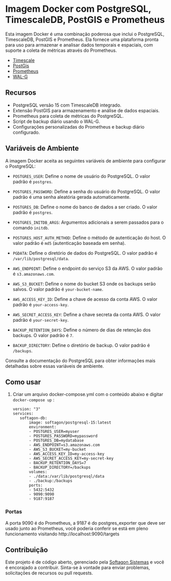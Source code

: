 
# Imagem Docker com PostgreSQL, TimescaleDB, PostGIS e Prometheus
  
Esta imagem Docker é uma combinação poderosa que inclui o PostgreSQL, TimescaleDB, PostGIS e Prometheus. Ela fornece uma plataforma pronta para uso para armazenar e analisar dados temporais e espaciais, com suporte a coleta de métricas através do Prometheus.
 - [Timescale](https://docs.timescale.com/getting-started/latest/)
 - [PostGis](https://postgis.net/documentation/getting_started/)
 - [Prometheus](https://prometheus.io/docs/prometheus/latest/getting_started/)
 - [WAL-G](https://wal-g.readthedocs.io/#examples)

## Recursos
 
- PostgreSQL versão 15 com TimescaleDB integrado.
- Extensão PostGIS para armazenamento e análise de dados espaciais.
- Prometheus para coleta de métricas do PostgreSQL.
- Script de backup diário usando o WAL-G.
- Configurações personalizadas do Prometheus e backup diário configurado.

## Variáveis de Ambiente

A imagem Docker aceita as seguintes variáveis de ambiente para configurar o PostgreSQL:  

-  `POSTGRES_USER`: Define o nome de usuário do PostgreSQL. O valor padrão é `postgres`.

-  `POSTGRES_PASSWORD`: Define a senha do usuário do PostgreSQL. O valor padrão é uma senha aleatória gerada automaticamente.

-  `POSTGRES_DB`: Define o nome do banco de dados a ser criado. O valor padrão é `postgres`.

-  `POSTGRES_INITDB_ARGS`: Argumentos adicionais a serem passados para o comando `initdb`.

-  `POSTGRES_HOST_AUTH_METHOD`: Define o método de autenticação do host. O valor padrão é `md5` (autenticação baseada em senha).

-  `PGDATA`: Define o diretório de dados do PostgreSQL. O valor padrão é `/var/lib/postgresql/data`.

-  `AWS_ENDPOINT`: Define o endpoint do serviço S3 da AWS. O valor padrão é `s3.amazonaws.com`.

-  `AWS_S3_BUCKET`: Define o nome do bucket S3 onde os backups serão salvos. O valor padrão é `your-bucket-name`.

-  `AWS_ACCESS_KEY_ID`: Define a chave de acesso da conta AWS. O valor padrão é `your-access-key`.

-  `AWS_SECRET_ACCESS_KEY`: Define a chave secreta da conta AWS. O valor padrão é `your-secret-key`.

-  `BACKUP_RETENTION_DAYS`: Define o número de dias de retenção dos backups. O valor padrão é `7`.

-  `BACKUP_DIRECTORY`: Define o diretório de backup. O valor padrão é `/backups`.


Consulte a documentação do PostgreSQL para obter informações mais detalhadas sobre essas variáveis de ambiente.


## Como usar
1. Criar um arquivo docker-compose.yml com o conteúdo abaixo e digitar `docker-compose up` :

     ```
     version: "3"
    services:
	    softagon-db:
	    	image: softagon/postgresql-15:latest
	    	environment:
	    	- POSTGRES_USER=myuser
	    	- POSTGRES_PASSWORD=mypassword
	    	- POSTGRES_DB=mydatabase
	    	- AWS_ENDPOINT=s3.amazonaws.com
	    	- AWS_S3_BUCKET=my-bucket
	    	- AWS_ACCESS_KEY_ID=my-access-key
	    	- AWS_SECRET_ACCESS_KEY=my-secret-key
	    	- BACKUP_RETENTION_DAYS=7
	    	- BACKUP_DIRECTORY=/backups
	    	volumes:
	    	- ./data:/var/lib/postgresql/data
	    	- ./backup:/backups
	    	ports:
	    	- 5432:5432
	    	- 9090:9090
	    	- 9187:9187
### Portas
A porta 9090 é do Prometheus, a 9187 é do postgres_exporter que deve ser usado junto ao Prometheus, você poderia conferir se está em pleno funcionamento visitando http://localhost:9090/targets

## Contribuição
Este projeto é de código aberto, gerenciado pela [Softagon Sistemas](https://softagon.com.br) e você é encorajado a contribuir. Sinta-se à vontade para enviar problemas, solicitações de recursos ou pull requests.
